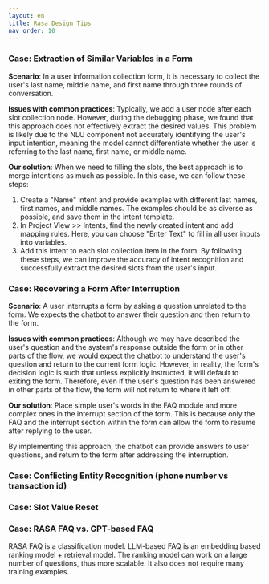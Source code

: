 ```yaml
---
layout: en
title: Rasa Design Tips
nav_order: 10
---
```

### Case: Extraction of Similar Variables in a Form
**Scenario**: In a user information collection form, it is necessary to collect the user's last name, middle name, and first name through three rounds of conversation.

**Issues with common practices**: Typically, we add a user node after each slot collection node. However, during the debugging phase, we found that this approach does not effectively extract the desired values. This problem is likely due to the NLU component not accurately identifying the user's input intention, meaning the model cannot differentiate whether the user is referring to the last name, first name, or middle name.

**Our solution**: When we need to filling the slots, the best approach is to merge intentions as much as possible. In this case, we can follow these steps:
1. Create a "Name" intent and provide examples with different last names, first names, and middle names. The examples should be as diverse as possible, and save them in the intent template.
2. In Project View >> Intents, find the newly created intent and add mapping rules. Here, you can choose "Enter Text" to fill in all user inputs into variables.
3. Add this intent to each slot collection item in the form.
By following these steps, we can improve the accuracy of intent recognition and successfully extract the desired slots from the user's input.

### Case: Recovering a Form After Interruption
**Scenario**: A user interrupts a form by asking a question unrelated to the form. We expects the chatbot to answer their question and then return to the form.

**Issues with common practices**: Although we may have described the user's question and the system's response outside the form or in other parts of the flow, we would expect the chatbot to understand the user's question and return to the current form logic. However, in reality, the form's decision logic is such that unless explicitly instructed, it will default to exiting the form. Therefore, even if the user's question has been answered in other parts of the flow, the form will not return to where it left off.

**Our solution**: Place simple user's words in the FAQ module and more complex ones in the interrupt section of the form. This is because only the FAQ and the interrupt section within the form can allow the form to resume after replying to the user.

By implementing this approach, the chatbot can provide answers to user questions, and return to the form after addressing the interruption.

### Case: Conflicting Entity Recognition  (phone number vs transaction id)

### Case: Slot Value Reset

### Case: RASA FAQ vs. GPT-based FAQ
RASA FAQ is a classification model.  LLM-based FAQ is an embedding based ranking model + retrieval model.  The ranking model can work on a large number of questions, thus more scalable.  It also does not require many training examples.  

